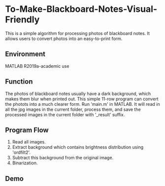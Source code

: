 # To-Make-Blackboard-Notes-Visual-Friendly
This is a simple algorithm for processing photos of blackboard notes. It allows users to convert photos into an easy-to-print form.
## Environment
MATLAB R2019a-academic use
## Function
The photos of blackboard notes usually have a dark background, which makes them blur when printed out. This simple 11-row program can convert the photots into a much clearer form.
Run 'main.m' in MATLAB. It will read in all the jpg images in the current folder, process them, and save the processed images in the current folder with '_result' suffix.
## Program Flow
1. Read all images.
2. Extract background which contains brightness distribution using 'ordfilt2'.
3. Subtract this background from the original image.
4. Binarization.
## Demo
